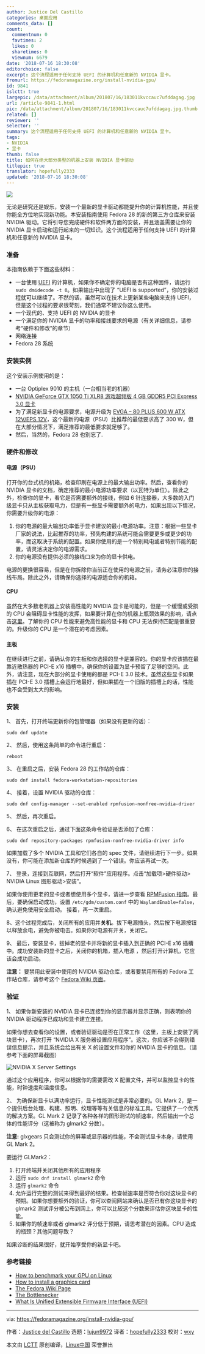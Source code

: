 ```yaml
---
author: Justice Del Castillo
categories: 桌面应用
comments_data: []
count:
  commentnum: 0
  favtimes: 2
  likes: 0
  sharetimes: 0
  viewnum: 6679
date: '2018-07-16 18:30:08'
editorchoice: false
excerpt: 这个流程适用于任何支持 UEFI 的计算机和任意新的 NVIDIA 显卡。
fromurl: https://fedoramagazine.org/install-nvidia-gpu/
id: 9841
islctt: true
largepic: /data/attachment/album/201807/16/183011kvccauc7ufddagag.jpg
url: /article-9841-1.html
pic: /data/attachment/album/201807/16/183011kvccauc7ufddagag.jpg.thumb.jpg
related: []
reviewer: ''
selector: ''
summary: 这个流程适用于任何支持 UEFI 的计算机和任意新的 NVIDIA 显卡。
tags:
- NVIDIA
- 显卡
thumb: false
title: 如何在绝大部分类型的机器上安装 NVIDIA 显卡驱动
titlepic: true
translator: hopefully2333
updated: '2018-07-16 18:30:08'
---
```


![](/data/attachment/album/201807/16/183011kvccauc7ufddagag.jpg)


无论是研究还是娱乐，安装一个最新的显卡驱动都能提升你的计算机性能，并且使你能全方位地实现新功能。本安装指南使用 Fedora 28 的新的第三方仓库来安装 NVIDIA 驱动。它将引导您完成硬件和软件两方面的安装，并且涵盖需要让你的 NVIDIA 显卡启动和运行起来的一切知识。这个流程适用于任何支持 UEFI 的计算机和任意新的 NVIDIA 显卡。


### 准备


本指南依赖于下面这些材料：


* 一台使用 [UEFI](https://whatis.techtarget.com/definition/Unified-Extensible-Firmware-Interface-UEFI) 的计算机，如果你不确定你的电脑是否有这种固件，请运行 `sudo dmidecode -t 0`。如果输出中出现了 “UEFI is supported”，你的安装过程就可以继续了。不然的话，虽然可以在技术上更新某些电脑来支持 UEFI，但是这个过程的要求很苛刻，我们通常不建议你这么使用。
* 一个现代的、支持 UEFI 的 NVIDIA 的显卡
* 一个满足你的 NVIDIA 显卡的功率和接线要求的电源（有关详细信息，请参考“硬件和修改”的章节）
* 网络连接
* Fedora 28 系统


### 安装实例


这个安装示例使用的是：


* 一台 Optiplex 9010 的主机（一台相当老的机器）
* [NVIDIA GeForce GTX 1050 Ti XLR8 游戏超频版 4 GB GDDR5 PCI Express 3.0 显卡](https://www.cnet.com/products/pny-geforce-gtx-xlr8-gaming-1050-ti-overclocked-edition-graphics-card-gf-gtx-1050-ti-4-gb/specs/)
* 为了满足新显卡的电源要求，电源升级为 [EVGA – 80 PLUS 600 W ATX 12V/EPS 12V](https://www.evga.com/products/product.aspx?pn=100-B1-0600-KR)，这个最新的电源（PSU）比推荐的最低要求高了 300 W，但在大部分情况下，满足推荐的最低要求就足够了。
* 然后，当然的，Fedora 28 也别忘了.


### 硬件和修改


#### 电源（PSU）


打开你的台式机的机箱，检查印刷在电源上的最大输出功率。然后，查看你的 NVIDIA 显卡的文档，确定推荐的最小电源功率要求（以瓦特为单位）。除此之外，检查你的显卡，看它是否需要额外的接线，例如 6 针连接器，大多数的入门级显卡只从主板获取电力，但是有一些显卡需要额外的电力，如果出现以下情况，你需要升级你的电源：


1. 你的电源的最大输出功率低于显卡建议的最小电源功率。注意：根据一些显卡厂家的说法，比起推荐的功率，预先构建的系统可能会需要更多或更少的功率，而这取决于系统的配置。如果你使用的是一个特别耗电或者特别节能的配置，请灵活决定你的电源需求。
2. 你的电源没有提供必须的接线口来为你的显卡供电。


电源的更换很容易，但是在你拆除你当前正在使用的电源之前，请务必注意你的接线布局。除此之外，请确保你选择的电源适合你的机箱。


#### CPU


虽然在大多数老机器上安装高性能的 NVIDIA 显卡是可能的，但是一个缓慢或受损的 CPU 会阻碍显卡性能的发挥，如果要计算在你的机器上瓶颈效果的影响，请点击[这里](http://thebottlenecker.com "Home: The Bottle Necker")。了解你的 CPU 性能来避免高性能的显卡和 CPU 无法保持匹配是很重要的。升级你的 CPU 是一个潜在的考虑因素。


#### 主板


在继续进行之前，请确认你的主板和你选择的显卡是兼容的。你的显卡应该插在最靠近散热器的 PCI-E x16 插槽中。确保你的设置为显卡预留了足够的空间。此外，请注意，现在大部分的显卡使用的都是 PCI-E 3.0 技术。虽然这些显卡如果插在 PCI-E 3.0 插槽上会运行地最好，但如果插在一个旧版的插槽上的话，性能也不会受到太大的影响。


### 安装


1、 首先，打开终端更新你的包管理器（如果没有更新的话）：



```
sudo dnf update

```

2、 然后，使用这条简单的命令进行重启：



```
reboot

```

3、 在重启之后，安装 Fedora 28 的工作站的仓库：



```
sudo dnf install fedora-workstation-repositories

```

4、 接着，设置 NVIDIA 驱动的仓库：



```
sudo dnf config-manager --set-enabled rpmfusion-nonfree-nvidia-driver

```

5、 然后，再次重启。


6、 在这次重启之后，通过下面这条命令验证是否添加了仓库：



```
sudo dnf repository-packages rpmfusion-nonfree-nvidia-driver info

```

如果加载了多个 NVIDIA 工具和它们各自的 spec 文件，请继续进行下一步。如果没有，你可能在添加新仓库的时候遇到了一个错误。你应该再试一次。


7、 登录，连接到互联网，然后打开“软件”应用程序。点击“加载项>硬件驱动> NVIDIA Linux 图形驱动>安装”。


如果你使用更老的显卡或者想使用多个显卡，请进一步查看 [RPMFusion 指南](https://rpmfusion.org/Howto/NVIDIA?highlight=%28CategoryHowto%29)。最后，要确保启动成功，设置 `/etc/gdm/custom.conf` 中的 `WaylandEnable=false`，确认避免使用安全启动。 接着，再一次重启。


8、这个过程完成后，关闭所有的应用并**关机**。拔下电源插头，然后按下电源按钮以释放余电，避免你被电击。如果你对电源有开关，关闭它。


9、 最后，安装显卡，拔掉老的显卡并将新的显卡插入到正确的 PCI-E x16 插槽中。成功安装新的显卡之后，关闭你的机箱，插入电源 ，然后打开计算机，它应该会成功启动。


**注意：** 要禁用此安装中使用的 NVIDIA 驱动仓库，或者要禁用所有的 Fedora 工作站仓库，请参考这个 [Fedora Wiki 页面](https://fedoraproject.org/wiki/Workstation/Third_Party_Software_Repositories)。


### 验证


1、 如果你新安装的 NVIDIA 显卡已连接到你的显示器并显示正确，则表明你的 NVIDIA 驱动程序已成功和显卡建立连接。


如果你想去查看你的设置，或者验证驱动是否在正常工作（这里，主板上安装了两块显卡），再次打开 “NVIDIA X 服务器设置应用程序”。这次，你应该不会得到错误信息提示，并且系统会给出有关 X 的设置文件和你的 NVIDIA 显卡的信息。（请参考下面的屏幕截图）


![NVIDIA X Server Settings](/data/attachment/album/201807/16/183014p8kwwai28886u2k8.png "NVIDIA X Server Settings")


通过这个应用程序，你可以根据你的需要需改 X 配置文件，并可以监控显卡的性能，时钟速度和温度信息。


2、 为确保新显卡以满功率运行，显卡性能测试是非常必要的。GL Mark 2，是一个提供后台处理、构建、照明、纹理等等有关信息的标准工具。它提供了一个优秀的解决方案。GL Mark 2 记录了各种各样的图形测试的帧速率，然后输出一个总体的性能评分（这被称为 glmark2 分数）。


**注意:** glxgears 只会测试你的屏幕或显示器的性能，不会测试显卡本身，请使用 GL Mark 2。


要运行 GLMark2：


1. 打开终端并关闭其他所有的应用程序
2. 运行 `sudo dnf install glmark2` 命令
3. 运行 `glmark2` 命令
4. 允许运行完整的测试来得到最好的结果。检查帧速率是否符合你对这块显卡的预期。如果你想要额外的验证，你可以查阅网站来确认是否已有你这块显卡的 glmark2 测试评分被公布到网上，你可以比较这个分数来评估你这块显卡的性能。
5. 如果你的帧速率或者 glmark2 评分低于预期，请思考潜在的因素。CPU 造成的瓶颈？其他问题导致？


如果诊断的结果很好，就开始享受你的新显卡吧。


### 参考链接


* [How to benchmark your GPU on Linux](https://www.howtoforge.com/tutorial/linux-gpu-benchmark/)
* [How to install a graphics card](https://www.pcworld.com/article/2913370/components-graphics/how-to-install-a-graphics-card.html)
* [The Fedora Wiki Page](https://fedoraproject.org/wiki/Workstation/Third_Party_Software_Repositories)
* [The Bottlenecker](http://thebottlenecker.com "Home: The Bottle Necker")
* [What Is Unified Extensible Firmware Interface (UEFI)](https://whatis.techtarget.com/definition/Unified-Extensible-Firmware-Interface-UEFI)




---


via: <https://fedoramagazine.org/install-nvidia-gpu/>


作者：[Justice del Castillo](https://fedoramagazine.org/author/justice/) 选题：[lujun9972](https://github.com/lujun9972) 译者：[hopefully2333](https://github.com/hopefully2333) 校对：[wxy](https://github.com/wxy)


本文由 [LCTT](https://github.com/LCTT/TranslateProject) 原创编译，[Linux中国](https://linux.cn/) 荣誉推出